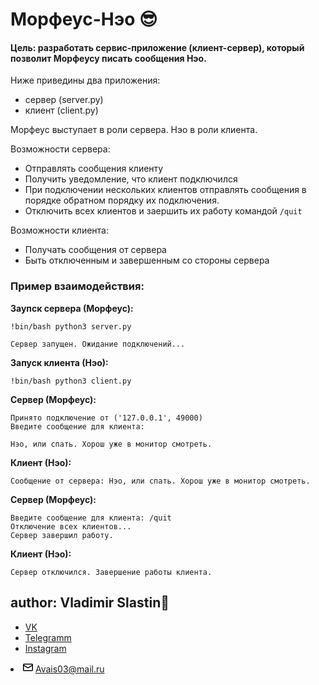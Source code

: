<h1> Морфеус-Нэо 😎</h1>

<h4> Цель: разработать сервис-приложение (клиент-сервер), который позволит Морфеусу писать сообщения Нэо. </h4>

Ниже приведины два приложения: 
+ сервер (server.py)
+ клиент (client.py)

Морфеус выступает в роли сервера. Нэо в роли клиента.

Возможности сервера:
+ Отправлять сообщения клиенту
+ Получить уведомление, что клиент подключился
+ При подключении нескольких клиентов отправлять сообщения в порядке обратном порядку их подключения.
+ Отключить всех клиентов и заершить их работу командой `/quit`

Возможности клиента:
+ Получать сообщения от сервера 
+ Быть отключенным и завершенным со стороны сервера

<h3>Пример взаимодействия:</h3>

**Заупск сервера (Морфеус):**
```
!bin/bash python3 server.py

Сервер запущен. Ожидание подключений...
```
**Запуск клиента (Нэо):**
```
!bin/bash python3 client.py
```

**Сервер (Морфеус):**
```
Принято подключение от ('127.0.0.1', 49000)
Введите сообщение для клиента: 

Нэо, или спать. Хорош уже в монитор смотреть.
```
**Клиент (Нэо):**
```
Сообщение от сервера: Нэо, или спать. Хорош уже в монитор смотреть.
```
**Сервер (Морфеус):**
```
Введите сообщение для клиента: /quit
Отключение всех клиентов...
Сервер завершил работу.
```
**Клиент (Нэо):**
```
Сервер отключился. Завершение работы клиента.
```

<h2>author: Vladimir Slastin🤙</h2>

+ [VK](https://vk.com/vovchik1902)
+ [Telegramm](https://www.t.me/SlastinVA)
+ [Instagram](https://www.instagram.com/dreaminngman) 
<li itemprop="email" aria-label="Email: Avais03@mail.ru" class="vcard-detail pt-1 css-truncate css-truncate-target "><svg class="octicon octicon-mail" viewBox="0 0 16 16" version="1.1" width="16" height="16" aria-hidden="true"><path fill-rule="evenodd" d="M1.75 2A1.75 1.75 0 000 3.75v.736a.75.75 0 000 .027v7.737C0 13.216.784 14 1.75 14h12.5A1.75 1.75 0 0016 12.25v-8.5A1.75 1.75 0 0014.25 2H1.75zM14.5 4.07v-.32a.25.25 0 00-.25-.25H1.75a.25.25 0 00-.25.25v.32L8 7.88l6.5-3.81zm-13 1.74v6.441c0 .138.112.25.25.25h12.5a.25.25 0 00.25-.25V5.809L8.38 9.397a.75.75 0 01-.76 0L1.5 5.809z"></path></svg>
          <a class="u-email Link--primary " href="mailto:Avais03@mail.ru">Avais03@mail.ru</a>
</li>